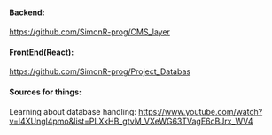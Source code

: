 #### Backend:

https://github.com/SimonR-prog/CMS_layer

#### FrontEnd(React):

https://github.com/SimonR-prog/Project_Databas

#### Sources for things:

Learning about database handling: 
https://www.youtube.com/watch?v=l4XUngl4pmo&list=PLXkHB_gtvM_VXeWG63TVagE6cBJrx_WV4
